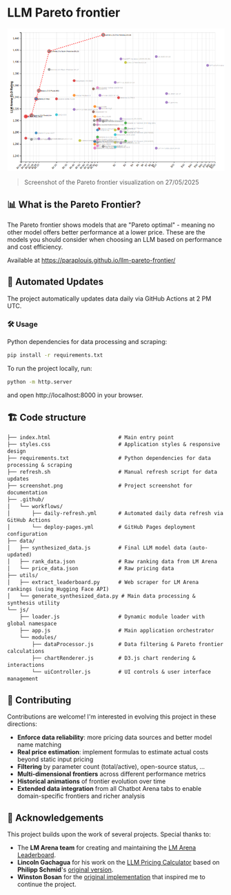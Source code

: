 # LLM Pareto frontier

![llm-pareto-frontier](/screenshot.png)
> Screenshot of the Pareto frontier visualization on 27/05/2025

## 📊 What is the Pareto Frontier?

The Pareto frontier shows models that are "Pareto optimal" - meaning no other model offers better performance at a lower price. These are the models you should consider when choosing an LLM based on performance and cost efficiency.

Available at https://paraplouis.github.io/llm-pareto-frontier/

## 🔄 Automated Updates

The project automatically updates data daily via GitHub Actions at 2 PM UTC.

### 🛠️ Usage

Python dependencies for data processing and scraping:
```bash
pip install -r requirements.txt
```

To run the project locally, run:
```bash
python -m http.server
```
and open http://localhost:8000 in your browser.

## 🏗️ Code structure

```
├── index.html                      # Main entry point
├── styles.css                      # Application styles & responsive design
├── requirements.txt                # Python dependencies for data processing & scraping
├── refresh.sh                      # Manual refresh script for data updates
├── screenshot.png                  # Project screenshot for documentation
├── .github/
│   └── workflows/
│       ├── daily-refresh.yml       # Automated daily data refresh via GitHub Actions
│       └── deploy-pages.yml        # GitHub Pages deployment configuration
├── data/
│   ├── synthesized_data.js         # Final LLM model data (auto-updated)
│   ├── rank_data.json              # Raw ranking data from LM Arena
│   └── price_data.json             # Raw pricing data
├── utils/
│   ├── extract_leaderboard.py      # Web scraper for LM Arena rankings (using Hugging Face API)
│   └── generate_synthesized_data.py # Main data processing & synthesis utility
└── js/
    ├── loader.js                   # Dynamic module loader with global namespace
    ├── app.js                      # Main application orchestrator
    └── modules/
        ├── dataProcessor.js        # Data filtering & Pareto frontier calculations
        ├── chartRenderer.js        # D3.js chart rendering & interactions
        └── uiController.js         # UI controls & user interface management
```

## 🤝 Contributing

Contributions are welcome! I'm interested in evolving this project in these directions:

- **Enforce data reliability**: more pricing data sources and better model name matching
- **Real price estimation**: implement formulas to estimate actual costs beyond static input pricing
- **Filtering** by parameter count (total/active), open-source status, ...
- **Multi-dimensional frontiers** across different performance metrics
- **Historical animations** of frontier evolution over time
- **Extended data integration** from all Chatbot Arena tabs to enable domain-specific frontiers and richer analysis

## 🙏 Acknowledgements

This project builds upon the work of several projects. Special thanks to:

- The **LM Arena team** for creating and maintaining the [LM Arena Leaderboard](https://lmarena.ai/leaderboard/text/overall).
- **Lincoln Gachagua** for his work on the [LLM Pricing Calculator](https://huggingface.co/spaces/Presidentlin/llm-pricing-calculator) based on **Philipp Schmid**'s [original version](https://huggingface.co/spaces/philschmid/llm-pricing-calculator).
- **Winston Bosan** for the [original implementation](https://github.com/winston-bosan/llm-pareto-frontier) that inspired me to continue the project.
